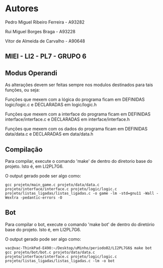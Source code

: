 Autores
=========  
Pedro Miguel Ribeiro Ferreira - A93282   
 
Rui Miguel Borges Braga       - A93228       

Vitor de Almeida de Carvalho  - A90648     


MIEI - LI2 - PL7 - GRUPO 6
------------



Modus Operandi
------------  

As alterações devem ser feitas sempre nos modulos destinados para tais funções, ou seja:  

Funções que mexem com a lógica do programa ficam em DEFINIDAS logic/logic.c e DECLARADAS em logic/logic.h  
  
Funções que mexem com a interface do programa ficam em DEFINIDAS interface/interface.c e DECLARADAS em interface/interface.h  
  
Funções que mexem com os dados do programa ficam em DEFINIDAS data/data.c e DECLARADAS em data/data.h 


Compilação
------------  

Para compilar, execute o comando 'make' de dentro do diretorio base do projeto. Isto é, em LI2PL7G6.    

O output gerado pode ser algo como:  
```
gcc projeto/main_game.c projeto/data/data.c projeto/interface/interface.c projeto/logic/logic.c projeto/listas_ligadas/listas_ligadas.c -o game -lm -std=gnu11 -Wall -Wextra -pedantic-errors -O
```

Bot
------------  

Para compilar o bot, execute o comando 'make bot' de  dentro do diretório base do projeto. Isto é, em LI2PL7G6.  

O output gerado pode ser algo como:  
```
vac@vac-ThinkPad-E490:~/Desktop/uMinho/periodo02/LI2PL7G6$ make bot
gcc projeto/bot/bot.c projeto/data/data.c projeto/interface/interface.c projeto/logic/logic.c projeto/listas_ligadas/listas_ligadas.c -lm -o bot
```



 
